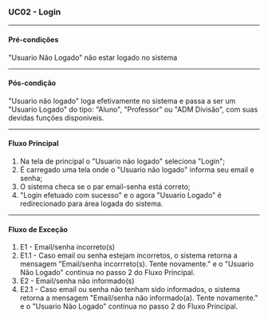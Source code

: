 ### UC02 - Login
---
#### Pré-condições
"Usuario Não Logado" não estar logado no sistema

---
#### Pós-condição
"Usuario não logado" loga efetivamente no sistema e passa a ser um "Usuario Logado" do tipo: "Aluno", "Professor" ou "ADM Divisão", com suas devidas funções disponiveis. 

---
#### Fluxo Principal
1. Na tela de principal o "Usuario não logado" seleciona "Login";
2. É carregado uma tela onde o "Usuario não logado" informa seu email e senha;
3. O sistema checa se o par email-senha está correto;
4. "Login efetuado com sucesso" e o agora "Usuario Logado" é redirecionado para área logada do sistema.

---
#### Fluxo de Exceção
1. E1 - Email/senha incorreto(s)
2. E1.1 - Caso email ou senha estejam incorretos, o sistema retorna a mensagem "Email/senha incorrreto(s). Tente novamente." e o "Usuario Não Logado" continua no passo 2 do Fluxo Principal.
3. E2 - Email/senha não informado(s)
4. E2.1 - Caso email ou senha não tenham sido informados, o sistema retorna a mensagem "Email/senha não informado(a). Tente novamente." e o "Usuario Não Logado" continua no passo 2 do Fluxo Principal.
